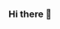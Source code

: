 ### Hi there 👋

<!--
**iiiiisabela/iiiiisabela** is a ✨ _special_ ✨ repository because its `README.md` (this file) appears on your GitHub profile.
[MasterHead]([(https://liyasthomas.github.io/banner/))]([(https://github.com/iiiiisabela)])
Here are some ideas to get you started:
<img align="right" alt="Coding" width="400" src="[(https://www.google.com/url?sa=i&url=https%3A%2F%2Ftenor.com%2Fes%2Fver%2Fgatinho-gato-gato-e-computador-computer-cat-gif-22185203&psig=AOvVaw3fBorD32si4dqX9YGGX6jZ&ust=1653416509560000&source=images&cd=vfe&ved=0CAwQjRxqFwoTCICa2s-e9vcCFQAAAAAdAAAAABAN)]">
- 🔭 I’m currently working on ...
- 🌱 I’m currently learning ...
- 👯 I’m looking to collaborate on ...
- 🤔 I’m looking for help with ...
- 💬 Ask me about ...
- 📫 How to reach me: ...
- 😄 Pronouns: ...
- ⚡ Fun fact: ...
-->
